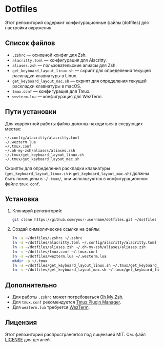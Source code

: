 # Dotfiles

Этот репозиторий содержит конфигурационные файлы (dotfiles) для настройки окружения.

## Список файлов

- `.zshrc` — основной конфиг для Zsh.
- `alacritty.toml` — конфигурация для Alacritty.
- `aliases.zsh` — пользовательские алиасы для Zsh.
- `get_keyboard_layout_linux.sh` — скрипт для определения текущей раскладки клавиатуры в Linux.
- `get_keyboard_layout_mac.sh` — скрипт для определения текущей раскладки клавиатуры в macOS.
- `tmux.conf` — конфигурация для Tmux.
- `wezterm.lua` — конфигурация для WezTerm.

## Пути установки

Для корректной работы файлы должны находиться в следующих местах:

```
~/.config/alacritty/alacritty.toml
~/.wezterm.lua
~/.tmux.conf
~/.oh-my-zsh/aliases/aliases.zsh
~/.tmux/get_keyboard_layout_linux.sh
~/.tmux/get_keyboard_layout_mac.sh
```

Скрипты для определения раскладки клавиатуры (`get_keyboard_layout_linux.sh` и `get_keyboard_layout_mac.sh`) должны быть помещены в `~/.tmux/`, они используются в конфигурационном файле `tmux.conf`.

## Установка

1. Клонируй репозиторий:
   ```bash
   git clone https://github.com/your-username/dotfiles.git ~/dotfiles
   ```
2. Создай символические ссылки на файлы:
   ```bash
   ln -s ~/dotfiles/.zshrc ~/.zshrc
   ln -s ~/dotfiles/alacritty.toml ~/.config/alacritty/alacritty.toml
   ln -s ~/dotfiles/aliases.zsh ~/.oh-my-zsh/aliases/aliases.zsh
   ln -s ~/dotfiles/tmux.conf ~/.tmux.conf
   ln -s ~/dotfiles/wezterm.lua ~/.wezterm.lua
   mkdir -p ~/.tmux
   ln -s ~/dotfiles/get_keyboard_layout_linux.sh ~/.tmux/get_keyboard_layout_linux.sh
   ln -s ~/dotfiles/get_keyboard_layout_mac.sh ~/.tmux/get_keyboard_layout_mac.sh
   ```

## Дополнительно

- Для работы `.zshrc` может потребоваться [Oh My Zsh](https://ohmyz.sh/).
- Для `tmux.conf` рекомендуется [Tmux Plugin Manager](https://github.com/tmux-plugins/tpm).
- Для `wezterm.lua` требуется [WezTerm](https://wezfurlong.org/wezterm/).

## Лицензия

Этот репозиторий распространяется под лицензией MIT. См. файл [LICENSE](LICENSE) для деталей.

